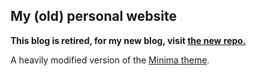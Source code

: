 ## My (old) personal website

**This blog is retired, for my new blog, visit [the new repo.](https://github.com/duarteocarmo/duarteocarmo.com)**

A heavily modified version of the [Minima theme](https://github.com/jekyll/minima).

